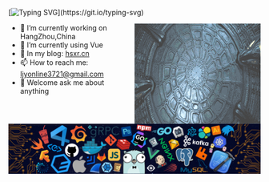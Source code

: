 [![Typing SVG](https://readme-typing-svg.herokuapp.com?font=Fira+Code&weight=600&size=25&pause=1000&vCenter=true&width=435&lines=++++Hi%EF%BC%81I'm+hsxr.)](https://git.io/typing-svg)

<img align="right" alt="hsxr's github stats" width="50%" height="200px" src="https://github.com/hsxrcn/hsxrcn/blob/main/xenomorph.gif">

- 🔭 I’m currently working on HangZhou,China
- 🌱 I’m currently using Vue
- 💬 In my blog: [hsxr.cn](https://www.hsxr.cn/)
- 📫 How to reach me: <ljyonline3721@gmail.com>
- 💞 Welcome ask me about anything


<!--隐藏-->
<!--[![GitHub Streak](http://github-readme-streak-stats.herokuapp.com?user=hsxr&theme=algolia&border_radius=5&date_format=M%20j%5B%2C%20Y%5D)](https://git.io/streak-stats)-->
<!--![Anurag's GitHub stats](https://github-readme-stats.vercel.app/api?username=hsxrcn&show_icons=true&theme=tokyonight)-->

<img src="https://github.com/hsxrcn/hsxrcn/blob/main/github.png" />



